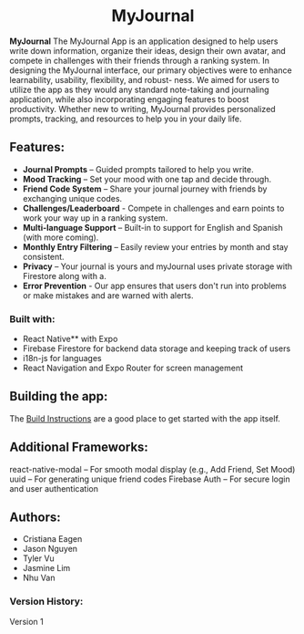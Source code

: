 <div align="center">

# MyJournal

</div>

**MyJournal**
The MyJournal App is an application designed to help users
write down information, organize their ideas, design their own
avatar, and compete in challenges with their friends through
a ranking system. In designing the MyJournal interface, our primary objectives
were to enhance learnability, usability, flexibility, and robust-
ness. We aimed for users to utilize the app as they would
any standard note-taking and journaling application, while also
incorporating engaging features to boost productivity. Whether new to writing, MyJournal provides personalized prompts, tracking, and resources to help you in your daily life.

## Features:

- **Journal Prompts** – Guided prompts tailored to help you write.
- **Mood Tracking** – Set your mood with one tap and decide through.
- **Friend Code System** – Share your journal journey with friends by exchanging unique codes.
- **Challenges/Leaderboard** - Compete in challenges and earn points to work your way up in a ranking system.
- **Multi-language Support** – Built-in to support for English and Spanish (with more coming).
- **Monthly Entry Filtering** – Easily review your entries by month and stay consistent.
- **Privacy** – Your journal is yours and myJournal uses private storage with Firestore along with a.
- **Error Prevention** - Our app ensures that users don't run into problems or make mistakes and are warned with alerts.

### Built with:

- React Native\*\* with Expo
- Firebase Firestore for backend data storage and keeping track of users
- i18n-js for languages
- React Navigation and Expo Router for screen management

## Building the app:

The [Build Instructions](./docs/build.md) are a good place to get started with the app itself.

## Additional Frameworks:

react-native-modal – For smooth modal display (e.g., Add Friend, Set Mood)
uuid – For generating unique friend codes
Firebase Auth – For secure login and user authentication

## Authors:

- Cristiana Eagen
- Jason Nguyen
- Tyler Vu
- Jasmine Lim
- Nhu Van

### Version History:

Version 1
